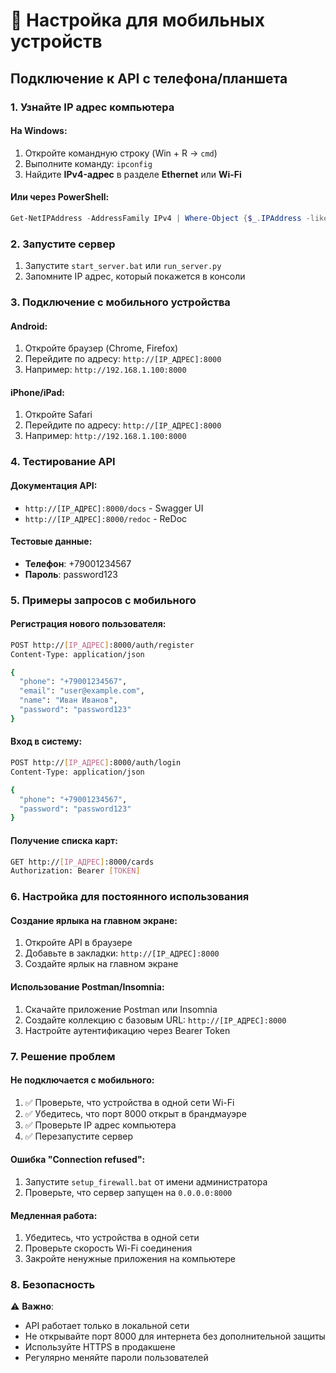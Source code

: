 # 📱 Настройка для мобильных устройств

## Подключение к API с телефона/планшета

### 1. Узнайте IP адрес компьютера

#### На Windows:
1. Откройте командную строку (Win + R → `cmd`)
2. Выполните команду: `ipconfig`
3. Найдите **IPv4-адрес** в разделе **Ethernet** или **Wi-Fi**

#### Или через PowerShell:
```powershell
Get-NetIPAddress -AddressFamily IPv4 | Where-Object {$_.IPAddress -like "192.168.*" -or $_.IPAddress -like "10.*" -or $_.IPAddress -like "172.*"}
```

### 2. Запустите сервер

1. Запустите `start_server.bat` или `run_server.py`
2. Запомните IP адрес, который покажется в консоли

### 3. Подключение с мобильного устройства

#### Android:
1. Откройте браузер (Chrome, Firefox)
2. Перейдите по адресу: `http://[IP_АДРЕС]:8000`
3. Например: `http://192.168.1.100:8000`

#### iPhone/iPad:
1. Откройте Safari
2. Перейдите по адресу: `http://[IP_АДРЕС]:8000`
3. Например: `http://192.168.1.100:8000`

### 4. Тестирование API

#### Документация API:
- `http://[IP_АДРЕС]:8000/docs` - Swagger UI
- `http://[IP_АДРЕС]:8000/redoc` - ReDoc

#### Тестовые данные:
- **Телефон**: +79001234567
- **Пароль**: password123

### 5. Примеры запросов с мобильного

#### Регистрация нового пользователя:
```bash
POST http://[IP_АДРЕС]:8000/auth/register
Content-Type: application/json

{
  "phone": "+79001234567",
  "email": "user@example.com",
  "name": "Иван Иванов",
  "password": "password123"
}
```

#### Вход в систему:
```bash
POST http://[IP_АДРЕС]:8000/auth/login
Content-Type: application/json

{
  "phone": "+79001234567",
  "password": "password123"
}
```

#### Получение списка карт:
```bash
GET http://[IP_АДРЕС]:8000/cards
Authorization: Bearer [TOKEN]
```

### 6. Настройка для постоянного использования

#### Создание ярлыка на главном экране:
1. Откройте API в браузере
2. Добавьте в закладки: `http://[IP_АДРЕС]:8000`
3. Создайте ярлык на главном экране

#### Использование Postman/Insomnia:
1. Скачайте приложение Postman или Insomnia
2. Создайте коллекцию с базовым URL: `http://[IP_АДРЕС]:8000`
3. Настройте аутентификацию через Bearer Token

### 7. Решение проблем

#### Не подключается с мобильного:
1. ✅ Проверьте, что устройства в одной сети Wi-Fi
2. ✅ Убедитесь, что порт 8000 открыт в брандмауэре
3. ✅ Проверьте IP адрес компьютера
4. ✅ Перезапустите сервер

#### Ошибка "Connection refused":
1. Запустите `setup_firewall.bat` от имени администратора
2. Проверьте, что сервер запущен на `0.0.0.0:8000`

#### Медленная работа:
1. Убедитесь, что устройства в одной сети
2. Проверьте скорость Wi-Fi соединения
3. Закройте ненужные приложения на компьютере

### 8. Безопасность

⚠️ **Важно**: 
- API работает только в локальной сети
- Не открывайте порт 8000 для интернета без дополнительной защиты
- Используйте HTTPS в продакшене
- Регулярно меняйте пароли пользователей
